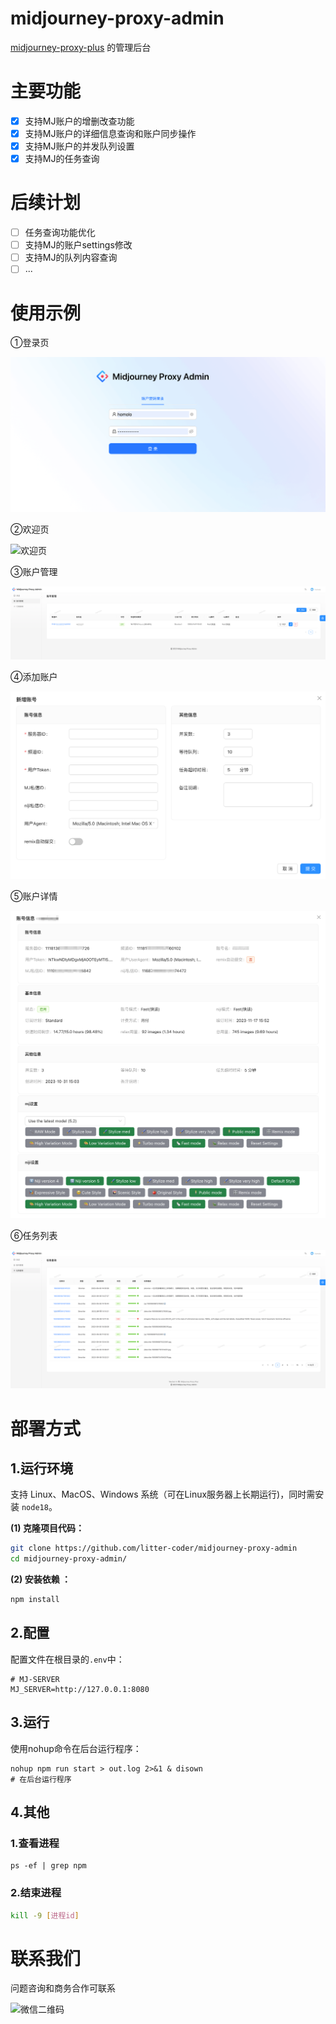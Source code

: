 # midjourney-proxy-admin
[midjourney-proxy-plus](https://github.com/litter-coder/midjourney-proxy-plus) 的管理后台

# 主要功能

- [x] 支持MJ账户的增删改查功能
- [x] 支持MJ账户的详细信息查询和账户同步操作
- [x] 支持MJ账户的并发队列设置
- [x] 支持MJ的任务查询

# 后续计划

- [ ] 任务查询功能优化
- [ ] 支持MJ的账户settings修改
- [ ] 支持MJ的队列内容查询
- [ ] ...

# 使用示例

①登录页

<img src="https://raw.githubusercontent.com/litter-coder/midjourney-proxy-admin/main/docs/login.png" alt="登录页"/>

②欢迎页

<img src="https://raw.githubusercontent.com/litter-coder/midjourney-proxy-admin/main/docs/welcome.png" alt="欢迎页"/>

③账户管理

<img src="https://raw.githubusercontent.com/litter-coder/midjourney-proxy-admin/main/docs/account.png" alt="账户管理"/>

④添加账户

<img src="https://raw.githubusercontent.com/litter-coder/midjourney-proxy-admin/main/docs/account_add.png" alt="添加账户"/>

⑤账户详情

<img src="https://raw.githubusercontent.com/litter-coder/midjourney-proxy-admin/main/docs/account_info.png" alt="账户详情"/>

⑥任务列表

<img src="https://raw.githubusercontent.com/litter-coder/midjourney-proxy-admin/main/docs/task.png" alt="任务列表"/>

# 部署方式

## 1.运行环境

支持 Linux、MacOS、Windows 系统（可在Linux服务器上长期运行)，同时需安装 `node18`。

**(1) 克隆项目代码：**

```bash
git clone https://github.com/litter-coder/midjourney-proxy-admin
cd midjourney-proxy-admin/
```

**(2) 安装依赖 ：**

```bash
npm install
```

## 2.配置

配置文件在根目录的`.env`中：

```shell
# MJ-SERVER
MJ_SERVER=http://127.0.0.1:8080
```

## 3.运行

使用nohup命令在后台运行程序：

```
nohup npm run start > out.log 2>&1 & disown
# 在后台运行程序
```

## 4.其他

### 1.查看进程

```shell
ps -ef | grep npm
```

### 2.结束进程

```sh
kill -9 [进程id]
```

# 联系我们

问题咨询和商务合作可联系

 <img src="https://raw.githubusercontent.com/litter-coder/midjourney-proxy-plus/main/docs/manager-qrcode.jpeg" width="240" alt="微信二维码"/>

